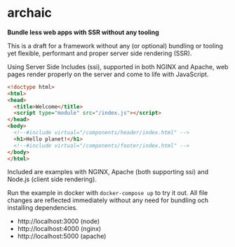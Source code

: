 # archaic

**Bundle less web apps with SSR without any tooling**

This is a draft for a framework without any (or optional) bundling or tooling yet flexible, performant and proper server side rendering (SSR).

Using Server Side Includes (ssi), supported in both NGINX and Apache, web pages render properly on the server and come to life with JavaScript.

```html
<!doctype html>
<html>
<head>
  <title>Welcome</title>
  <script type="module" src="/index.js"></script>
</head>
<body>
  <!--#include virtual="/components/header/index.html" -->
  <h1>Hello planet!</h1>
  <!--#include virtual="/components/footer/index.html" -->
</body>
</html>
```

Included are examples with NGINX, Apache (both supporting ssi) and Node.js (client side rendering).

Run the example in docker with `docker-compose up` to try it out. All file changes are reflected immediately without any need for bundling och installing dependencies.

- http://localhost:3000 (node)
- http://localhost:4000 (nginx)
- http://localhost:5000 (apache)
